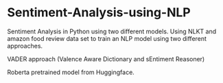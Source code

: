 # Sentiment-Analysis-using-NLP
Sentiment Analysis in Python using two different models.
Using NLKT and amazon food review data set to train an NLP model using two different approaches.

VADER approach (Valence Aware Dictionary and sEntiment Reasoner)

Roberta pretrained model from Huggingface.

